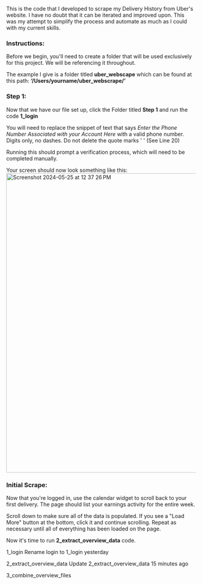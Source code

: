 This is the code that I developed to scrape my Delivery History from Uber's website. I have no doubt that it can be iterated and improved upon. This was my attempt to simplify the process and automate as much as I could with my current skills.

### Instructions:

Before we begin, you'll need to create a folder that will be used exclusively for this project. We will be referencing it throughout.

The example I give is a folder titled **uber_webscape** which can be found at this path:
**‘/Users/yourname/uber_webscrape/’**

### Step 1:

Now that we have our file set up, click the Folder titled **Step 1** and run the code **1_login**

You will need to replace the snippet of text that says _Enter the Phone Number Associated with your Account Here_ with a valid phone number. Digits only, no dashes. Do not delete the quote marks ' '  (See Line 20)

Running this should prompt a verification process, which will need to be completed manually.

Your screen should now look something like this: <img width="797" alt="Screenshot 2024-05-25 at 12 37 26 PM" src="https://github.com/ThatOneGuy1821/Scraping-Your-Uber-Driver-Data/assets/142834049/d7fda5a2-b52c-41e3-964a-0e1e12e2616e">

### Initial Scrape:

Now that you're logged in, use the calendar widget to scroll back to your first delivery. The page should list your earnings activity for the entire week.

Scroll down to make sure all of the data is populated. If you see a "Load More" button at the bottom, click it and continue scrolling. Repeat as necessary until all of everything has been loaded on the page.

Now it's time to run **2_extract_overview_data** code.









1_login
Rename login to 1_login
yesterday

2_extract_overview_data
Update 2_extract_overview_data
15 minutes ago

3_combine_overview_files
